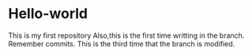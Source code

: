 # Hello-world
This is my first repository
Also,this is the first time writting in the branch.
Remember commits.
This is the third time that the branch is modified.
